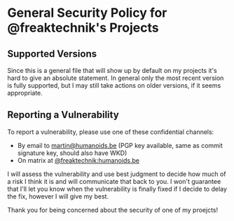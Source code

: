 # General Security Policy for @freaktechnik's Projects

## Supported Versions

Since this is a general file that will show up by default on my projects it's hard to give an absolute statement.
In general only the most recent version is fully supported, but I may still take actions on older versions, if it seems appropriate.

## Reporting a Vulnerability

To report a vulnerability, please use one of these confidential channels:

- By email to martin@humanoids.be (PGP key available, same as commit signature key, should also have WKD)
- On matrix at [@freaktechnik:humanoids.be](https://matrix.to/#/@freaktechnik:humanoids.be)

I will assess the vulnerability and use best judgment to decide how much of a risk I think it is and will communicate that back to you.
I won't guarantee that I'll let you know when the vulnerability is finally fixed if I decide to delay the fix, however I will give my best.

Thank you for being concerned about the security of one of my proejcts!
